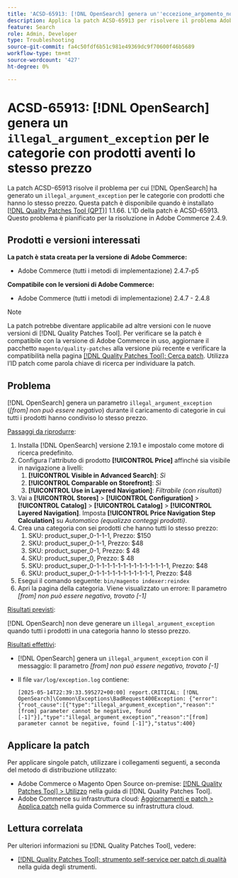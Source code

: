 ```yaml
---
title: 'ACSD-65913: [!DNL OpenSearch] genera un''eccezione_argomento_non valido per le categorie con prodotti aventi lo stesso prezzo'
description: Applica la patch ACSD-65913 per risolvere il problema Adobe Commerce in cui [!DNL Opensearch] genera un'eccezione legal_topic_exception ("[from] parametro non può essere negativa") sulle categorie contenenti tutti i prodotti con lo stesso prezzo.
feature: Search
role: Admin, Developer
type: Troubleshooting
source-git-commit: fa4c50fdf6b51c981e49369dc9f70600f46b5689
workflow-type: tm+mt
source-wordcount: '427'
ht-degree: 0%

---
```



# ACSD-65913: [!DNL OpenSearch] genera un `illegal_argument_exception` per le categorie con prodotti aventi lo stesso prezzo

La patch ACSD-65913 risolve il problema per cui [!DNL OpenSearch] ha generato un `illegal_argument_exception` per le categorie con prodotti che hanno lo stesso prezzo. Questa patch è disponibile quando è installato [[!DNL Quality Patches Tool (QPT)]](/help/tools/quality-patches-tool/quality-patches-tool-to-self-serve-quality-patches.md) 1.1.66. L’ID della patch è ACSD-65913. Questo problema è pianificato per la risoluzione in Adobe Commerce 2.4.9.

## Prodotti e versioni interessati

**La patch è stata creata per la versione di Adobe Commerce:**

* Adobe Commerce (tutti i metodi di implementazione) 2.4.7-p5

**Compatibile con le versioni di Adobe Commerce:**

* Adobe Commerce (tutti i metodi di implementazione) 2.4.7 - 2.4.8

>[!NOTE]
>
>La patch potrebbe diventare applicabile ad altre versioni con le nuove versioni di [!DNL Quality Patches Tool]. Per verificare se la patch è compatibile con la versione di Adobe Commerce in uso, aggiornare il pacchetto `magento/quality-patches` alla versione più recente e verificare la compatibilità nella pagina [[!DNL Quality Patches Tool]: Cerca patch](https://experienceleague.adobe.com/tools/commerce-quality-patches/index.html?lang=it). Utilizza l’ID patch come parola chiave di ricerca per individuare la patch.

## Problema

[!DNL OpenSearch] genera un parametro `illegal_argument_exception` (*[from] non può essere negativo*) durante il caricamento di categorie in cui tutti i prodotti hanno condiviso lo stesso prezzo.

<u>Passaggi da riprodurre</u>:

1. Installa [!DNL OpenSearch] versione 2.19.1 e impostalo come motore di ricerca predefinito.
1. Configura l&#39;attributo di prodotto **[!UICONTROL Price]** affinché sia visibile in navigazione a livelli:
   1. **[!UICONTROL Visible in Advanced Search]**: *Sì*
   1. **[!UICONTROL Comparable on Storefront]**: *Sì*
   1. **[!UICONTROL Use in Layered Navigation]**: *Filtrabile (con risultati)*
1. Vai a **[!UICONTROL Stores]** > **[!UICONTROL Configuration]** > **[!UICONTROL Catalog]** > **[!UICONTROL Catalog]** > **[!UICONTROL Layered Navigation]**. Imposta **[!UICONTROL Price Navigation Step Calculation]** su *Automatico (equalizza conteggi prodotti)*.
1. Crea una categoria con sei prodotti che hanno tutti lo stesso prezzo:
   1. SKU: product_super_0-1-1-1, Prezzo: $150
   1. SKU: product_super_0-1-1, Prezzo: $48
   1. SKU: product_super_0-1, Prezzo: $ 48
   1. SKU: product_super_0, Prezzo: $ 48
   1. SKU: product_super_0-1-1-1-1-1-1-1-1-1-1-1-1-1-1, Prezzo: $48
   1. SKU: product_super_0-1-1-1-1-1-1-1-1-1-1-1, Prezzo: $48
1. Esegui il comando seguente:
   `bin/magento indexer:reindex`
1. Apri la pagina della categoria. Viene visualizzato un errore:
   Il parametro *[from] non può essere negativo, trovato [-1]*

<u>Risultati previsti</u>:

[!DNL OpenSearch] non deve generare un `illegal_argument_exception` quando tutti i prodotti in una categoria hanno lo stesso prezzo.

<u>Risultati effettivi</u>:

* [!DNL OpenSearch] genera un `illegal_argument_exception` con il messaggio:
  Il parametro *[from] non può essere negativo, trovato [-1]*

* Il file `var/log/exception.log` contiene:

  ```
  [2025-05-14T22:39:33.595272+00:00] report.CRITICAL: [!DNL OpenSearch]\Common\Exceptions\BadRequest400Exception: {"error":{"root_cause":[{"type":"illegal_argument_exception","reason":"[from] parameter cannot be negative, found [-1]"}],"type":"illegal_argument_exception","reason":"[from] parameter cannot be negative, found [-1]"},"status":400}
  ```

## Applicare la patch

Per applicare singole patch, utilizzare i collegamenti seguenti, a seconda del metodo di distribuzione utilizzato:

* Adobe Commerce o Magento Open Source on-premise: [[!DNL Quality Patches Tool] > Utilizzo](/help/tools/quality-patches-tool/usage.md) nella guida di [!DNL Quality Patches Tool].
* Adobe Commerce su infrastruttura cloud: [Aggiornamenti e patch > Applica patch](https://experienceleague.adobe.com/docs/commerce-cloud-service/user-guide/develop/upgrade/apply-patches.html?lang=it) nella guida Commerce su infrastruttura cloud.

## Lettura correlata

Per ulteriori informazioni su [!DNL Quality Patches Tool], vedere:

* [[!DNL Quality Patches Tool]: strumento self-service per patch di qualità](/help/tools/quality-patches-tool/quality-patches-tool-to-self-serve-quality-patches.md) nella guida degli strumenti.
